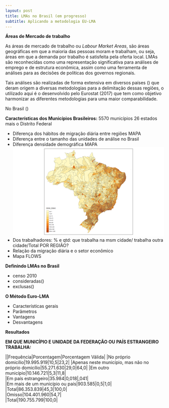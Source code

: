 ```yaml
---
layout: post
title: LMAs no Brasil (em progresso)
subtitle: Aplicando a metodologia EU-LMA
---
```


__Áreas de Mercado de trabalho__

As áreas de mercado de trabalho ou *Labour Market Areas*, são áreas geográficas em que a maioria
das pessoas moram e trabalham, ou seja, áreas em que a demanda por trabalho é satisfeita pela oferta local.
LMAs são reconhecidas como uma representação significativa para análises de emprego e de estrutura econômica, assim
como uma ferramenta de análises para as decisões de políticas dos governos regionais.

Tais análises são realizadas de forma extensiva em diversos países ()
que deram origem a diversas metodologias para a delimitação dessas regiões,
o utilizado aqui é o desenvolvido pelo Eurostat (2017) que tem como objetivo harmonizar as diferentes
metodologias para uma maior comparabilidade.

No Brasil ()

__Características dos Municípios Brasileiros:__
5570 municípios
26 estados mais o Distrito Federal
- Diferença dos hábitos de migração diária entre regiões MAPA
- Diferença entre o tamanho das unidades de análise no Brasil
- Diferença densidade demográfica MAPA
![Densidade](/img/densidade1.bmp)
- Dos trabalhadores: % e qtd: que trabalha na msm cidade/ trabalha outra cidade/Total POR REGIÃO?
- Relação da migração diária e o setor econômico
- Mapa FLOWS 

__Definindo LMAs no Brasil__
- censo 2010
- consideradas()
- exclusas()

__O Método Euro-LMA__
- Características gerais
- Parâmetros
- Vantagens
- Desvantagens

__Resultados__


__EM QUE MUNICÍPIO E UNIDADE DA FEDERAÇÃO OU PAÍS ESTRANGEIRO TRABALHA:__

||Frequência|Porcentagem|Porcentagem Válida|
|No próprio domicílio|19.995.919|10,5|23,2|	
|Apenas neste município, mas não no próprio domicílio|55.271.630|29,0|64,0|	
|Em outro município|10.146.721|5,3|11,8|	
|Em país estrangeiro|35.984|0,018|,041|		
|Em mais de um município ou país|903.585|0,5|1,0|	
|Total|86.353.839|45,3|100,0|	
|Omisso|104.401.960|54,7|		
|Total|190.755.799|100,0|		





